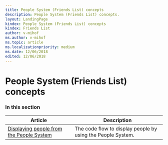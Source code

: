 ```yaml
---
title: People System (Friends List) concepts
description: People System (Friends List) concepts.
layout: LandingPage
kindex: People System (Friends List) concepts
kindex: Friends List
author: v-mihof
ms.author: v-mihof
ms.topic: article
ms.localizationpriority: medium
ms.date: 12/06/2018
edited: 12/06/2018
---
```


# People System (Friends List) concepts


### In this section

| Article | Description |
|---------|-------------|
| [Displaying people from the People System](live-pplsys-displaying-people.md) | The code flow to display people by using the People System. |
